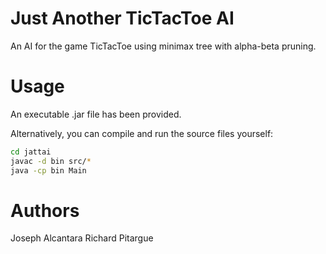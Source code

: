 # Just Another TicTacToe AI
An AI for the game TicTacToe using minimax tree with alpha-beta pruning.

# Usage
An executable .jar file has been provided. 

Alternatively, you can compile and run the source files yourself:
```bash
cd jattai
javac -d bin src/*
java -cp bin Main
```
# Authors
Joseph Alcantara
Richard Pitargue
